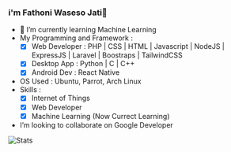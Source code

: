 ### i'm Fathoni Waseso Jati👋
- :open_book: I’m currently learning Machine Learning
- My Programming and Framework :
  - [x] Web Developer : PHP | CSS | HTML | Javascript | NodeJS | ExpressJS | Laravel | Boostraps | TailwindCSS
  - [x] Desktop App : Python | C | C++
  - [x] Android Dev : React Native 

- OS Used :
  Ubuntu, 
  Parrot,
  Arch Linux
- Skills :
  - [x] Internet of Things 
  - [x] Web Developer
  - [x] Machine Learning (Now Currect Learning)

- I’m looking to collaborate on Google Developer

![Stats](https://github-readme-stats.vercel.app/api?username=vh4&show_icons=true&theme=algolia&include_all_commits=true&count_private=true&hide_border=true)
